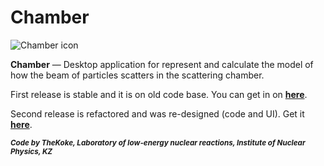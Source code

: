 # Chamber

![Chamber icon](https://github.com/TheKoke/Chamber/blob/master/icon.ico?raw=true)

**Chamber** — Desktop application for represent and calculate the model of how the beam of particles scatters in the scattering chamber.

First release is stable and it is on old code base. You can get in on **[here](https://github.com/TheKoke/Chamber/releases/tag/v1.0)**.

Second release is refactored and was re-designed (code and UI). Get it **[here](https://github.com/TheKoke/Chamber/releases/tag/v2.0)**.

***<sub>Code by TheKoke, Laboratory of low-energy nuclear reactions, Institute of Nuclear Physics, KZ</sub>***
